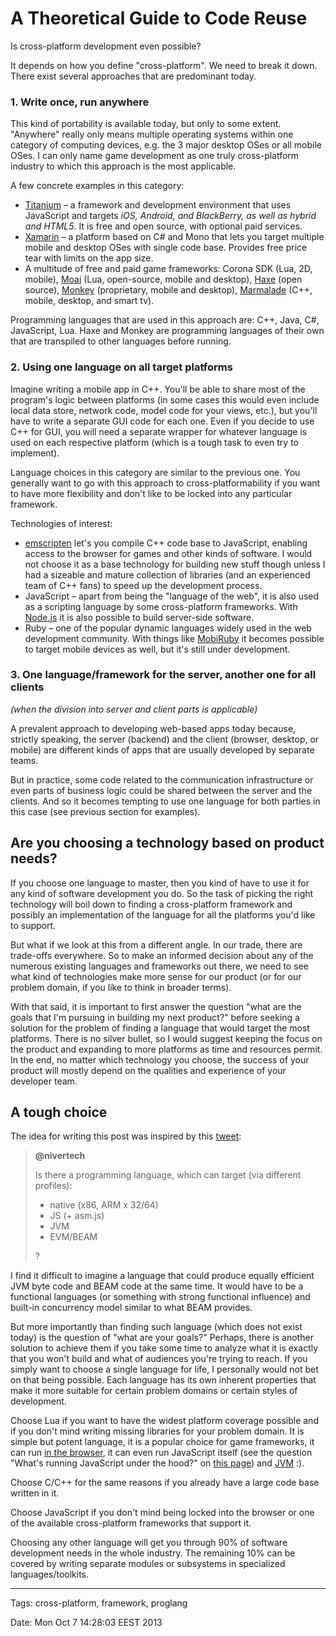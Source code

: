 A Theoretical Guide to Code Reuse
=================================

Is cross-platform development even possible?

It depends on how you define "cross-platform". We need to break it down. There exist several approaches that are predominant today.

### 1. Write once, run anywhere ###

This kind of portability is available today, but only to some extent. "Anywhere" really only means multiple operating systems within one category of computing devices, e.g. the 3 major desktop OSes or all mobile OSes. I can only name game development as one truly cross-platform industry to which this approach is the most applicable.

A few concrete examples in this category:

* [Titanium](http://www.appcelerator.com/titanium/) – a framework and development environment that uses JavaScript and targets _iOS, Android, and BlackBerry, as well as hybrid and HTML5_. It is free and open source, with optional paid services.
* [Xamarin](http://xamarin.com/tour) – a platform based on C# and Mono that lets you target multiple mobile and desktop OSes with single code base. Provides free price tear with limits on the app size.
* A multitude of free and paid game frameworks: Corona SDK (Lua, 2D, mobile), [Moai](http://getmoai.com/wiki/index.php?title=Moai_Hosts) (Lua, open-source, mobile and desktop), [Haxe](http://haxe.org/) (open source), [Monkey](http://www.monkeycoder.co.nz/Monkey/about.php) (proprietary, mobile and desktop), [Marmalade](http://www.madewithmarmalade.com/marmaladesdk/supported-platforms) (C++, mobile, desktop, and smart tv).

Programming languages that are used in this approach are: C++, Java, C#, JavaScript, Lua. Haxe and Monkey are programming languages of their own that are transpiled to other languages before running.

### 2. Using one language on all target platforms ###

Imagine writing a mobile app in C++. You'll be able to share most of the program's logic between platforms (in some cases this would even include local data store, network code, model code for your views, etc.), but you'll have to write a separate GUI code for each one. Even if you decide to use C++ for GUI, you will need a separate wrapper for whatever language is used on each respective platform (which is a tough task to even try to implement).

Language choices in this category are similar to the previous one. You generally want to go with this approach to cross-platformability if you want to have more flexibility and don't like to be locked into any particular framework.

Technologies of interest:

* [emscripten](https://github.com/kripken/emscripten) let's you compile C++ code base to JavaScript, enabling access to the browser for games and other kinds of software. I would not choose it as a base technology for building new stuff though unless I had a sizeable and mature collection of libraries (and an experienced team of C++ fans) to speed up the development process.
* JavaScript – apart from being the "language of the web", it is also used as a scripting language by some cross-platform frameworks. With [Node.js](http://nodejs.org/) it is also possible to build server-side software.
* Ruby – one of the popular dynamic languages widely used in the web development community. With things like [MobiRuby](http://mobiruby.org/) it becomes possible to target mobile devices as well, but it's still under development.

### 3. One language/framework for the server, another one for all clients ###

_(when the division into server and client parts is applicable)_

A prevalent approach to developing web-based apps today because, strictly speaking, the server (backend) and the client (browser, desktop, or mobile) are different kinds of apps that are usually developed by separate teams.

But in practice, some code related to the communication infrastructure or even parts of business logic could be shared between the server and the clients. And so it becomes tempting to use one language for both parties in this case (see previous section for examples).


## Are you choosing a technology based on product needs? ##

If you choose one language to master, then you kind of have to use it for any kind of software development you do. So the task of picking the right technology will boil down to finding a cross-platform framework and possibly an implementation of the language for all the platforms you'd like to support.

But what if we look at this from a different angle. In our trade, there are trade-offs everywhere. So to make an informed decision about any of the numerous existing languages and frameworks out there, we need to see what kind of technologies make more sense for our product (or for our problem domain, if you like to think in broader terms).

With that said, it is important to first answer the question "what are the goals that I'm pursuing in building my next product?" before seeking a solution for the problem of finding a language that would target the most platforms. There is no silver bullet, so I would suggest keeping the focus on the product and expanding to more platforms as time and resources permit. In the end, no matter which technology you choose, the success of your product will mostly depend on the qualities and experience of your developer team.


## A tough choice ##

The idea for writing this post was inspired by this [tweet](https://twitter.com/nivertech/status/381812150668230657):

> **@nivertech**
>
> Is there a programming language, which can target (via different profiles):
> - native (x86, ARM x 32/64)
> - JS (+ asm.js)
> - JVM
> - EVM/BEAM
>
> ?

I find it difficult to imagine a language that could produce equally efficient JVM byte code and BEAM code at the same time. It would have to be a functional languages (or something with strong functional influence) and built-in concurrency model similar to what BEAM provides.

But more importantly than finding such language (which does not exist today) is the question of "what are your goals?" Perhaps, there is another solution to achieve them if you take some time to analyze what it is exactly that you won't build and what of audiences you're trying to reach. If you simply want to choose a single language for life, I personally would not bet on that being possible. Each language has its own inherent properties that make it more suitable for certain problem domains or certain styles of development.

Choose Lua if you want to have the widest platform coverage possible and if you don't mind writing missing libraries for your problem domain. It is simple but potent language, it is a popular choice for game frameworks, it can run [in the browser](http://kripken.github.io/lua.vm.js/lua.vm.js.html), it can even run JavaScript itself (see the question "What's running JavaScript under the hood?" on [this page](http://www.dragoninnovation.com/projects/22-tessel)) and [JVM](http://cowlark.com/luje/doc/stable/doc/index.wiki) :).

Choose C/C++ for the same reasons if you already have a large code base written in it.

Choose JavaScript if you don't mind being locked into the browser or one of the available cross-platform frameworks that support it.

Choosing any other language will get you through 90% of software development needs in the whole industry. The remaining 10% can be covered by writing separate modules or subsystems in specialized languages/toolkits.


---
Tags: cross-platform, framework, proglang

Date: Mon Oct  7 14:28:03 EEST 2013
